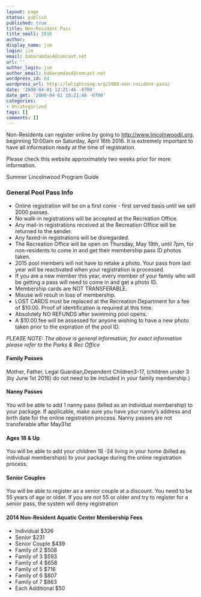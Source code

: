 ```yaml
---
layout: page
status: publish
published: true
title: Non-Resident Pass
title_small: 2016
author:
display_name: jim
login: jim
email: babaramdas4@comcast.net
url: ''
author_login: jim
author_email: babaramdas4@comcast.net
wordpress_id: 64
wordpress_url: http://lwlightning.org/2008-non-resident-pass/
date: '2008-04-01 12:21:46 -0700'
date_gmt: '2008-04-01 18:21:46 -0700'
categories:
- Uncategorized
tags: []
comments: []
---
```



Non-Residents can register online by going to <a href="http://www.lincolnwoodil.org">http://www.lincolnwoodil.org</a>, beginning 10:00am on Saturday, April 16th 2016. It is extremely important to have all information ready at the time of registration.

Please check this website approximately two weeks prior for more information.

Summer Lincolnwood Program Guide

###  General Pool Pass Info

* Online registration will be on a first come - first served basis until we sell 2000 passes.
* No walk-in registrations will be accepted at the Recreation Office.
* Any mail-in registrations received at the Recreation Office will be returned to the sender.
* Any faxed-in registrations will be disregarded.
* The Recreation Office will be open on Thursday, May 19th, until 7pm,  for non-residents to come in and get their membership pass ID photos taken.
* 2015 pool members will not have to retake a photo. Your pass from last year will be reactivated when your registration is processed.
* If you are a new member this year, every member of your family who will be getting a pass will need to come in and get a photo ID.
* Membership cards are NOT TRANSFERABLE.
* Misuse will result in loss of membership.
* LOST CARDS must be replaced at the Recreation Department for a fee of $10.00. Proof of identification is required at this time.
* Absolutely NO REFUNDS after swimming pool opens.
* A $10.00 fee will be assessed for anyone wishing to have a new photo taken prior to the expiration of the pool ID.

_PLEASE NOTE: The above is general information, for exact information please refer to the Parks & Rec Office_

#### Family Passes

Mother, Father, Legal Guardian,Dependent Children3-17, (children under 3 (by June 1st 2016) do not need to be included in your family membership.)

#### Nanny Passes

You will be able to add 1 nanny pass (billed as an individual membership) to your package. If applicable, make sure you have your nanny’s address and birth date for the online registration process. Nanny passes are not transferable after May31st

#### Ages 18 & Up

You will be able to add your children 18 -24 living in your home (billed as individual memberships) to your package during the online registration process.

#### Senior Couples

You will be able to register as a senior couple at a discount. You need to be 55 years of age or older. If you are not 55 or older and try to register for a senior pass, the system will deny registration

#### 2014 Non-Resident Aquatic Center Membership Fees

* Individual $326
* Senior $231
* Senior Couple $439
* Family of 2 $508
* Family of 3 $593
* Family of 4 $658
* Family of 5 $716
* Family of 6 $807
* Family of 7 $863
* Each Additional $50